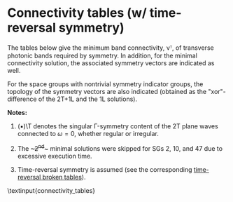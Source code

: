 # Connectivity tables (w/ time-reversal symmetry)

The tables below give the minimum band connectivity, νᵀ, of transverse photonic bands required by symmetry.
In addition, for the minimal connectivity solution, the associated symmetry vectors are indicated as well.

For the space groups with nontrivial symmetry indicator groups, the topology of the symmetry vectors are also indicated (obtained as the "xor"-difference of the 2T+1L and the 1L solutions).

**Notes:**

1.  (▪)\T denotes the singular Γ-symmetry content of the 2T plane waves connected to $ω=0$, whether regular or irregular.

2.  The ~~~2<sup>nd</sup>~~~ minimal solutions were skipped for SGs 2, 10, and 47 due to excessive execution time.

3.  Time-reversal symmetry is assumed (see the corresponding [time-reversal broken tables](/notes/connectivities-broken-tr)).

\textinput{connectivity_tables}
